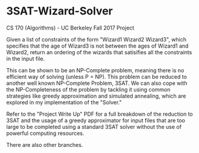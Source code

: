 # 3SAT-Wizard-Solver
CS 170 (Algorithms) - UC Berkeley Fall 2017 Project

Given a list of constraints of the form "Wizard1 Wizard2 Wizard3", which specifies that the age of Wizard3 is not between the ages
of Wizard1 and Wizard2, return an ordering of the wizards that satisifies all the constraints in the input file. 

This can be shown to be an NP-Complete problem, meaning there is no efficient way of solving (unless P = NP). This problem can be reduced
to another well known NP-Complete Problem, 3SAT. We can also cope with the NP-Completeness of the problem by tackling it using common
strategies like greedy approximation and simulated annealing, which are explored in my implementation of the "Solver."

Refer to the "Project Write Up" PDF for a full breakdown of the reduction to 3SAT and the usage of a greedy approximator for input
files that are too large to be completed using a standard 3SAT solver without the use of powerful computing resources.

There are also other branches.
